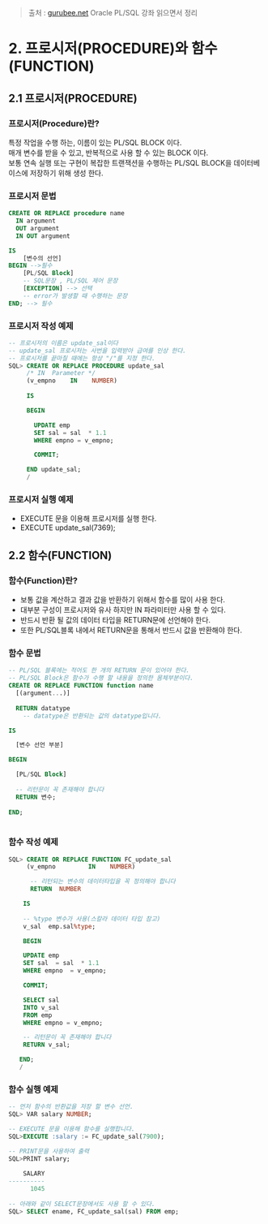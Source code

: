 > 출처 : [gurubee.net](http://gurubee.net/oracle/plsql) Oracle PL/SQL 강좌 읽으면서 정리

# 2. 프로시저(PROCEDURE)와 함수(FUNCTION)
## 2.1 프로시저(PROCEDURE)
### 프로시저(Procedure)란?
특정 작업을 수행 하는, 이름이 있는 PL/SQL BLOCK 이다.   
매개 변수를 받을 수 있고, 반복적으로 사용 할 수 있는 BLOCK 이다.   
보통 연속 실행 또는 구현이 복잡한 트랜잭션을 수행하는 PL/SQL BLOCK을 데이터베이스에 저장하기 위해 생성 한다.

### 프로시저 문법
```sql
CREATE OR REPLACE procedure name 
  IN argument
  OUT argument
  IN OUT argument

IS 
    [변수의 선언]
BEGIN -->필수
    [PL/SQL Block]
    -- SQL문장 , PL/SQL 제어 문장
    [EXCEPTION] --> 선택
    -- error가 발생할 때 수행하는 문장
END; --> 필수 
```

### 프로시저 작성 예제
```sql
-- 프로시저의 이름은 update_sal이다 
-- update_sal 프로시저는 사번을 입력받아 급여를 인상 한다. 
-- 프로시저를 끝마칠 때에는 항상 "/"를 지정 한다.
SQL> CREATE OR REPLACE PROCEDURE update_sal 
     /* IN  Parameter */
     (v_empno    IN    NUMBER) 
         
     IS 

     BEGIN 

       UPDATE emp 
       SET sal = sal  * 1.1 
       WHERE empno = v_empno; 

       COMMIT; 

     END update_sal; 
     /     
```

### 프로시저 실행 예제
- EXECUTE 문을 이용해 프로시저를 실행 한다.
- EXECUTE update_sal(7369);

## 2.2 함수(FUNCTION)
### 함수(Function)란?
- 보통 값을 계산하고 결과 값을 반환하기 위해서 함수를 많이 사용 한다.
- 대부분 구성이 프로시저와 유사 하지만 IN 파라미터만 사용 할 수 있다.
- 반드시 반환 될 값의 데이터 타입을 RETURN문에 선언해야 한다.
- 또한 PL/SQL블록 내에서 RETURN문을 통해서 반드시 값을 반환해야 한다.

### 함수 문법
```sql
-- PL/SQL 블록에는 적어도 한 개의 RETURN 문이 있어야 한다. 
-- PL/SQL Block은 함수가 수행 할 내용을 정의한 몸체부분이다.    
CREATE OR REPLACE FUNCTION function name 
  [(argument...)] 
  
  RETURN datatype
    -- datatype은 반환되는 값의 datatype입니다. 

IS 

  [변수 선언 부분]

BEGIN

  [PL/SQL Block]
   
  -- 리턴문이 꼭 존재해야 합니다
  RETURN 변수; 
        
END;     
    
```

### 함수 작성 예제
```sql
SQL> CREATE OR REPLACE FUNCTION FC_update_sal
     (v_empno         IN    NUMBER)

      -- 리턴되는 변수의 데이터타입을 꼭 정의해야 합니다
      RETURN  NUMBER

    IS
    
    -- %type 변수가 사용(스칼라 데이터 타입 참고)
    v_sal  emp.sal%type;

    BEGIN

    UPDATE emp
    SET sal  = sal  * 1.1
    WHERE empno  = v_empno;

    COMMIT;

    SELECT sal
    INTO v_sal
    FROM emp
    WHERE empno = v_empno;

    -- 리턴문이 꼭 존재해야 합니다
    RETURN v_sal;

   END;   
   /   
``` 

### 함수 실행 예제
```sql
-- 먼저 함수의 반환값을 저장 할 변수 선언. 
SQL> VAR salary NUMBER; 

-- EXECUTE 문을 이용해 함수를 실행합니다. 
SQL>EXECUTE :salary := FC_update_sal(7900);  

-- PRINT문을 사용하여 출력 
SQL>PRINT salary;
 
    SALARY
----------
      1045
    
-- 아래와 같이 SELECT문장에서도 사용 할 수 있다. 
SQL> SELECT ename, FC_update_sal(sal) FROM emp;
```